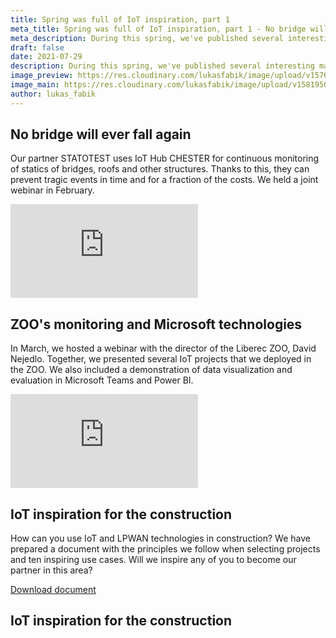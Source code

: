 ```yaml
---
title: Spring was full of IoT inspiration, part 1
meta_title: Spring was full of IoT inspiration, part 1 - No bridge will ever fall again, STATOTEST, ZOO, IoT in construction
meta_description: During this spring, we've published several interesting materials - webinars, ebooks, blog articles. In today's and the upcoming two articles, which we are planning for August, I will summarize them so that you do not miss anything.
draft: false
date: 2021-07-29
description: During this spring, we've published several interesting materials - webinars, ebooks, blog articles. In today's and the upcoming two articles, which we are planning for August, I will summarize them so that you do not miss anything.
image_preview: https://res.cloudinary.com/lukasfabik/image/upload/v1576055326/blog/bigclown-renamed-hardwario/hardwario.jpg
image_main: https://res.cloudinary.com/lukasfabik/image/upload/v1581950249/blog/wide_placeholder.jpg
author: lukas_fabik
---
```


## No bridge will ever fall again

Our partner STATOTEST uses IoT Hub CHESTER for continuous monitoring of statics of bridges, roofs and other structures. Thanks to this, they can prevent tragic events in time and for a fraction of the costs. We held a joint webinar in February.

<div class = "video-container">
<iframe src="https://www.youtube-nocookie.com/embed/AJfJuwb--ow?modestbranding=1&amp;showinfo=0&amp;rel=0&amp;html5=1&amp;widgetid=2" frameborder="0" allow="accelerometer; autoplay; encrypted-media; gyroscope; picture-in-picture" allowfullscreen></iframe>
</div>
 	 	 
## ZOO's monitoring and Microsoft technologies

In March, we hosted a webinar with the director of the Liberec ZOO, David Nejedlo. Together, we presented several IoT projects that we deployed in the ZOO. We also included a demonstration of data visualization and evaluation in Microsoft Teams and Power BI.

<div class = "video-container">
<iframe src="https://www.youtube-nocookie.com/embed/XkHWVtBrHbs?modestbranding=1&amp;showinfo=0&amp;rel=0&amp;html5=1&amp;widgetid=2" frameborder="0" allow="accelerometer; autoplay; encrypted-media; gyroscope; picture-in-picture" allowfullscreen></iframe>
</div>

## IoT inspiration for the construction

How can you use IoT and LPWAN technologies in construction? We have prepared a document with the principles we follow when selecting projects and ten inspiring use cases. Will we inspire any of you to become our partner in this area?

<a href = "#iot-document" class="getPdf font-lnh24 py-15 px-md-50 d-block d-md-inline-block font-weight-bold font-font2 font-white bg-red" id="click-meeting">Download document</a>

<div id = "downloadCaseStudy" class="modal fade bd-example-modal-lg" tabindex="-1" role="dialog" aria-labelledby="myLargeModalLabel" aria-hidden="true">
    <div class="modal-dialog modal-lg modal-dialog-centered">
          <div class="modal-content">
            <div class="modal-body">
              <div class="container-fluid">
                <div class="row justify-content-center">
                  <div class="col-md-10">
                    <h2 class = "font-30 font-md-42 pt-50 pb-50 font-weight-black text-center" data-toggle="modal" data-target=".bd-example-modal-lg">IoT inspiration for the construction</h2>
                  </div>
                  <div class="col-md-8 text-center">
                    <script charset="utf-8" type="text/javascript" src="//js.hsforms.net/forms/shell.js"></script>
                    <script>
                      hbspt.forms.create({
                        portalId: "5453210",
                        formId: "17b42c02-96f1-4a5f-ae93-691cb53c3fea"
                      });
                    </script>
                  </div>
                </div>
              </div>
            </div>
          </div>
        </div>
    </div>

<script type="text/javascript">
  $('.getPdf').click(function(){
    $('#downloadCaseStudy').modal({
      keyboard: false
    })
  });

</script>
